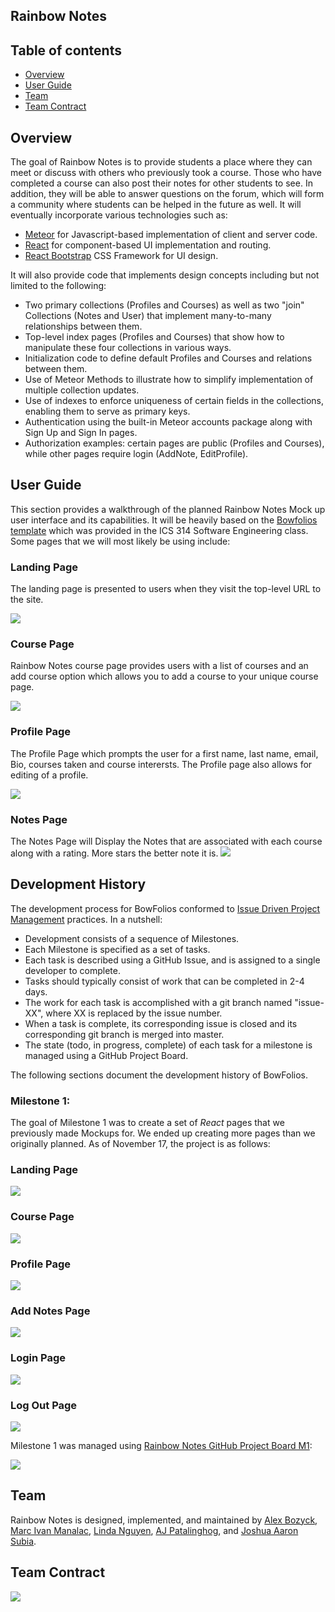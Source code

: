 ## Rainbow Notes

## Table of contents

* [Overview](#overview)
* [User Guide](#user-guide)
* [Team](#team)
* [Team Contract](#team-contract)

## Overview

The goal of Rainbow Notes is to provide students a place where they can meet or discuss with others who previously took a course. Those who have completed a course can also post their notes for other students to see. In addition, they will be able to answer questions on the forum, which will form a community where students can be helped in the future as well. It will eventually incorporate various technologies such as:

* [Meteor](https://www.meteor.com/) for Javascript-based implementation of client and server code.
* [React](https://reactjs.org/) for component-based UI implementation and routing.
* [React Bootstrap](https://react-bootstrap.github.io/) CSS Framework for UI design.

It will also provide code that implements design concepts including but not limited to the following:

* Two primary collections (Profiles and Courses) as well as two "join" Collections (Notes and User) that implement many-to-many relationships between them.
* Top-level index pages (Profiles and Courses) that show how to manipulate these four collections in various ways.
* Initialization code to define default Profiles and Courses and relations between them.
* Use of Meteor Methods to illustrate how to simplify implementation of multiple collection updates.
* Use of indexes to enforce uniqueness of certain fields in the collections, enabling them to serve as primary keys.
* Authentication using the built-in Meteor accounts package along with Sign Up and Sign In pages.
* Authorization examples: certain pages are public (Profiles and Courses), while other pages require login (AddNote, EditProfile).

## User Guide

This section provides a walkthrough of the planned Rainbow Notes Mock up user interface and its capabilities. It will be heavily based on the [Bowfolios template](https://bowfolios.github.io) which was provided in the ICS 314 Software Engineering class. Some pages that we will most likely be using include:

### Landing Page

The landing page is presented to users when they visit the top-level URL to the site.

![](images/landing.png)

### Course Page 

Rainbow Notes course page provides users with a list of courses and an add course option which allows you to add a course to your unique course page. 

![](images/home.png)

### Profile Page
The Profile Page which prompts the user for a first name, last name, email, Bio, courses taken and course interersts. The Profile page also allows for editing of a profile.

![](images/profile.png)

### Notes Page
The Notes Page will Display the Notes that are associated with each course along with a rating. More stars the better note it is. 
![](images/notes.png)

## Development History

The development process for BowFolios conformed to [Issue Driven Project Management](http://courses.ics.hawaii.edu/ics314f19/modules/project-management/) practices. In a nutshell:

* Development consists of a sequence of Milestones.
* Each Milestone is specified as a set of tasks.
* Each task is described using a GitHub Issue, and is assigned to a single developer to complete.
* Tasks should typically consist of work that can be completed in 2-4 days.
* The work for each task is accomplished with a git branch named "issue-XX", where XX is replaced by the issue number.
* When a task is complete, its corresponding issue is closed and its corresponding git branch is merged into master.
* The state (todo, in progress, complete) of each task for a milestone is managed using a GitHub Project Board.

The following sections document the development history of BowFolios.

### Milestone 1: 

The goal of Milestone 1 was to create a set of *React* pages that we previously made Mockups for.  We ended up creating more pages than we originally planned. As of November 17, the project is as follows:

### Landing Page
![](images/homePage.png)

### Course Page
![](images/coursePage.png)

### Profile Page
![](images/profilePage.png)

### Add Notes Page
![](images/AddNotesPage.png)

### Login Page
![](images/LoginPage.png)

### Log Out Page
![](images/LogOutPage.png)

Milestone 1 was managed using [Rainbow Notes GitHub Project Board M1](https://github.com/orgs/rainbow-notes/projects/1):

![](images/ProjectM1.png)

## Team
Rainbow Notes is designed, implemented, and maintained by [Alex Bozyck](https://abozb01.github.io/), [Marc Ivan Manalac](https://marcivanmanalac.github.io/), [Linda Nguyen](https://lindanguyen25.github.io), [AJ Patalinghog](https://aj-patalinghog.github.io), and [Joshua Aaron Subia](https://josh-subia.github.io/).

## Team Contract
![](images/team-contract-image.png)
